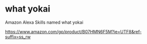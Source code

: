 # what yokai
Amazon Alexa Skills named what yokai

https://www.amazon.com/gp/product/B07HMN6F5M?ie=UTF8&ref-suffix=ss_rw
